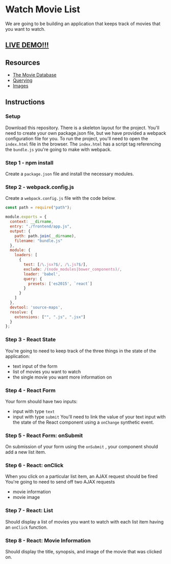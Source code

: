 # Watch Movie List
We are going to be building an application that keeps track of movies that you want to watch.

## [LIVE DEMO!!!](http://charleskuang.com/watchmovies/)

## Resources
* [The Movie Database](https://www.themoviedb.org/)
* [Querying](https://developers.themoviedb.org/3/getting-started/search-and-query-for-details)
* [Images](https://developers.themoviedb.org/3/getting-started/images)

## Instructions
### Setup
Download this repository. There is a skeleton layout for the project. You'll need to create your own package.json file, but we have provided a webpack configuration file for you. To run the project, you'll need to open the `index.html` file in the browser. The `index.html` has a script tag referencing the `bundle.js` you're going to make with webpack.

### Step 1 - npm install
Create a `package.json` file and install the necessary modules.
### Step 2 - webpack.config.js
Create a `webpack.config.js` file with the code below.
```js
const path = require("path");

module.exports = {
  context: __dirname,
  entry: "./frontend/app.js",
  output: {
    path: path.join(__dirname),
    filename: "bundle.js"
  },
  module: {
    loaders: [
      {
        test: [/\.jsx?$/, /\.js?$/],
        exclude: /(node_modules|bower_components)/,
        loader: 'babel',
        query: {
          presets: ['es2015', `react`]
        }
      }
    ]
  },
  devtool: 'source-maps',
  resolve: {
    extensions: ["", ".js", ".jsx"]
  }
};
```
### Step 3 - React State
You're going to need to keep track of the three things in the state of the application:
* text input of the form
* list of movies you want to watch
* the single movie you want more information on

### Step 4 - React Form
Your form should have two inputs:
* input with type `text`
* input with type `submit`
You'll need to link the value of your text input with the state of the React component using a `onChange` synthetic event.

### Step 5 - React Form: onSubmit
On submission of your form using the `onSubmit` , your component should add a new list item.

### Step 6 - React: onClick
When you click on a particular list item, an AJAX request should be fired
You're going to need to send off two AJAX requests
* movie information
* movie image

### Step 7 - React: List  
Should display a list of movies you want to watch with each list item having an `onClick` function.

### Step 8 - React: Movie Information
Should display the title, synopsis, and image of the movie that was clicked on.
